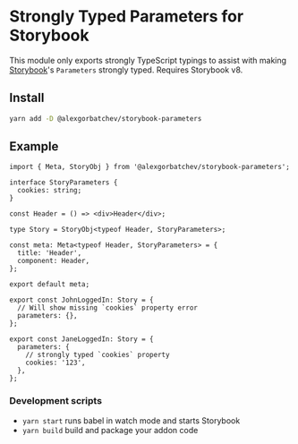 # Strongly Typed Parameters for Storybook

This module only exports strongly TypeScript typings to assist with making [Storybook](https://storybook.js.org/)'s `Parameters` strongly typed. Requires
Storybook v8.

## Install

```sh
yarn add -D @alexgorbatchev/storybook-parameters
```

## Example

```tsx
import { Meta, StoryObj } from '@alexgorbatchev/storybook-parameters';

interface StoryParameters {
  cookies: string;
}

const Header = () => <div>Header</div>;

type Story = StoryObj<typeof Header, StoryParameters>;

const meta: Meta<typeof Header, StoryParameters> = {
  title: 'Header',
  component: Header,
};

export default meta;

export const JohnLoggedIn: Story = {
  // Will show missing `cookies` property error
  parameters: {},
};

export const JaneLoggedIn: Story = {
  parameters: {
    // strongly typed `cookies` property
    cookies: '123',
  },
};
```

### Development scripts

- `yarn start` runs babel in watch mode and starts Storybook
- `yarn build` build and package your addon code
